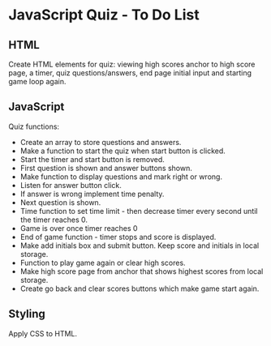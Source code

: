 # JavaScript Quiz - To Do List


## HTML

Create HTML elements for quiz: viewing high scores anchor to high score page, a timer, quiz questions/answers, end page initial input and starting game loop again. 


## JavaScript

Quiz functions:

* Create an array to store questions and answers.
* Make a function to start the quiz when start button is clicked.
* Start the timer and start button is removed. 
* First question is shown and answer buttons shown.
* Make function to display questions and mark right or wrong.
* Listen for answer button click.
* If answer is wrong implement time penalty.
* Next question is shown.
* Time function to set time limit - then decrease timer every second until the timer reaches 0.
* Game is over once timer reaches 0
* End of game function - timer stops and score is displayed.
* Make add initials box and submit button. Keep score and initials in local storage.
* Function to play game again or clear high scores.
* Make high score page from anchor that shows highest scores from local storage.
* Create go back and clear scores buttons which make game start again.


## Styling

Apply CSS to HTML.